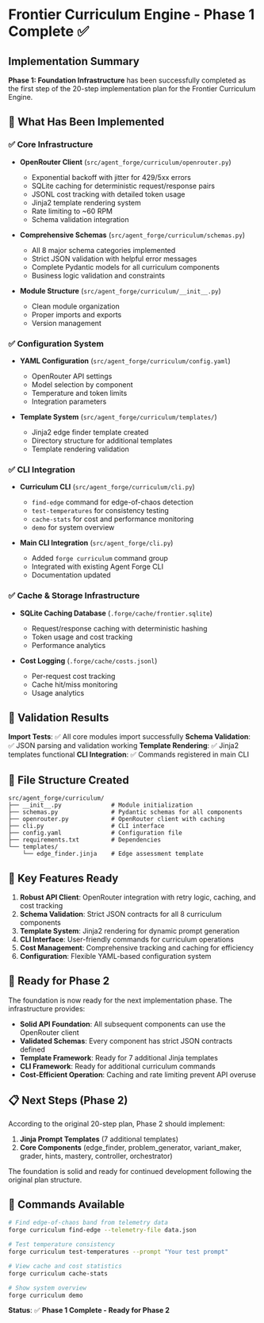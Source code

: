 # Frontier Curriculum Engine - Phase 1 Complete ✅

## Implementation Summary

**Phase 1: Foundation Infrastructure** has been successfully completed as the first step of the 20-step implementation plan for the Frontier Curriculum Engine.

## 🎯 What Has Been Implemented

### ✅ Core Infrastructure
- **OpenRouter Client** (`src/agent_forge/curriculum/openrouter.py`)
  - Exponential backoff with jitter for 429/5xx errors
  - SQLite caching for deterministic request/response pairs
  - JSONL cost tracking with detailed token usage
  - Jinja2 template rendering system
  - Rate limiting to ~60 RPM
  - Schema validation integration

- **Comprehensive Schemas** (`src/agent_forge/curriculum/schemas.py`)
  - All 8 major schema categories implemented
  - Strict JSON validation with helpful error messages
  - Complete Pydantic models for all curriculum components
  - Business logic validation and constraints

- **Module Structure** (`src/agent_forge/curriculum/__init__.py`)
  - Clean module organization
  - Proper imports and exports
  - Version management

### ✅ Configuration System
- **YAML Configuration** (`src/agent_forge/curriculum/config.yaml`)
  - OpenRouter API settings
  - Model selection by component
  - Temperature and token limits
  - Integration parameters

- **Template System** (`src/agent_forge/curriculum/templates/`)
  - Jinja2 edge finder template created
  - Directory structure for additional templates
  - Template rendering validation

### ✅ CLI Integration
- **Curriculum CLI** (`src/agent_forge/curriculum/cli.py`)
  - `find-edge` command for edge-of-chaos detection
  - `test-temperatures` for consistency testing
  - `cache-stats` for cost and performance monitoring
  - `demo` for system overview

- **Main CLI Integration** (`src/agent_forge/cli.py`)
  - Added `forge curriculum` command group
  - Integrated with existing Agent Forge CLI
  - Documentation updated

### ✅ Cache & Storage Infrastructure
- **SQLite Caching Database** (`.forge/cache/frontier.sqlite`)
  - Request/response caching with deterministic hashing
  - Token usage and cost tracking
  - Performance analytics

- **Cost Logging** (`.forge/cache/costs.jsonl`)
  - Per-request cost tracking
  - Cache hit/miss monitoring
  - Usage analytics

## 🧪 Validation Results

**Import Tests**: ✅ All core modules import successfully
**Schema Validation**: ✅ JSON parsing and validation working
**Template Rendering**: ✅ Jinja2 templates functional
**CLI Integration**: ✅ Commands registered in main CLI

## 📁 File Structure Created

```
src/agent_forge/curriculum/
├── __init__.py              # Module initialization
├── schemas.py               # Pydantic schemas for all components
├── openrouter.py            # OpenRouter client with caching
├── cli.py                   # CLI interface
├── config.yaml              # Configuration file
├── requirements.txt         # Dependencies
└── templates/
    └── edge_finder.jinja    # Edge assessment template
```

## 🎯 Key Features Ready

1. **Robust API Client**: OpenRouter integration with retry logic, caching, and cost tracking
2. **Schema Validation**: Strict JSON contracts for all 8 curriculum components
3. **Template System**: Jinja2 rendering for dynamic prompt generation
4. **CLI Interface**: User-friendly commands for curriculum operations
5. **Cost Management**: Comprehensive tracking and caching for efficiency
6. **Configuration**: Flexible YAML-based configuration system

## 🚀 Ready for Phase 2

The foundation is now ready for the next implementation phase. The infrastructure provides:

- **Solid API Foundation**: All subsequent components can use the OpenRouter client
- **Validated Schemas**: Every component has strict JSON contracts defined
- **Template Framework**: Ready for 7 additional Jinja templates
- **CLI Framework**: Ready for additional curriculum commands
- **Cost-Efficient Operation**: Caching and rate limiting prevent API overuse

## 📋 Next Steps (Phase 2)

According to the original 20-step plan, Phase 2 should implement:
1. **Jinja Prompt Templates** (7 additional templates)
2. **Core Components** (edge_finder, problem_generator, variant_maker, grader, hints, mastery, controller, orchestrator)

The foundation is solid and ready for continued development following the original plan structure.

## 🎯 Commands Available

```bash
# Find edge-of-chaos band from telemetry data
forge curriculum find-edge --telemetry-file data.json

# Test temperature consistency
forge curriculum test-temperatures --prompt "Your test prompt"

# View cache and cost statistics
forge curriculum cache-stats

# Show system overview
forge curriculum demo
```

**Status**: ✅ **Phase 1 Complete - Ready for Phase 2**

